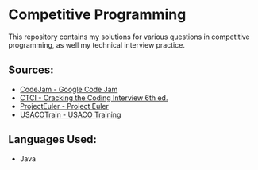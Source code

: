 # Competitive Programming
This repository contains my solutions for various questions in competitive programming, as well my technical interview practice.

## Sources:
- [CodeJam - Google Code Jam](https://code.google.com/codejam/)
- [CTCI - Cracking the Coding Interview 6th ed.](https://www.amazon.com/Cracking-Coding-Interview-Programming-Questions/dp/0984782850)
- [ProjectEuler - Project Euler](https://projecteuler.net)
- [USACOTrain - USACO Training](http://train.usaco.org/usacogate)

## Languages Used:
- Java
